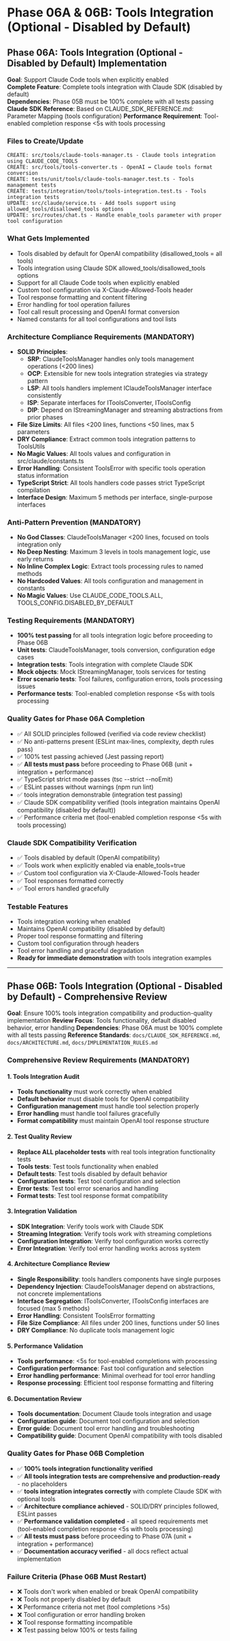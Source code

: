 # Phase 06A & 06B: Tools Integration (Optional - Disabled by Default)

## Phase 06A: Tools Integration (Optional - Disabled by Default) Implementation

**Goal**: Support Claude Code tools when explicitly enabled  
**Complete Feature**: Complete tools integration with Claude SDK (disabled by default)  
**Dependencies**: Phase 05B must be 100% complete with all tests passing
**Claude SDK Reference**: Based on CLAUDE_SDK_REFERENCE.md: Parameter Mapping (tools configuration)
**Performance Requirement**: Tool-enabled completion response <5s with tools processing

### Files to Create/Update

```
CREATE: src/tools/claude-tools-manager.ts - Claude tools integration using CLAUDE_CODE_TOOLS
CREATE: src/tools/tools-converter.ts - OpenAI ↔ Claude tools format conversion
CREATE: tests/unit/tools/claude-tools-manager.test.ts - Tools management tests
CREATE: tests/integration/tools/tools-integration.test.ts - Tools integration tests
UPDATE: src/claude/service.ts - Add tools support using allowed_tools/disallowed_tools options
UPDATE: src/routes/chat.ts - Handle enable_tools parameter with proper tool configuration
```

### What Gets Implemented

- Tools disabled by default for OpenAI compatibility (disallowed_tools = all tools)
- Tools integration using Claude SDK allowed_tools/disallowed_tools options
- Support for all Claude Code tools when explicitly enabled
- Custom tool configuration via X-Claude-Allowed-Tools header
- Tool response formatting and content filtering
- Error handling for tool operation failures
- Tool call result processing and OpenAI format conversion
- Named constants for all tool configurations and tool lists

### Architecture Compliance Requirements (MANDATORY)

- **SOLID Principles**:
  - **SRP**: ClaudeToolsManager handles only tools management operations (<200 lines)
  - **OCP**: Extensible for new tools integration strategies via strategy pattern
  - **LSP**: All tools handlers implement IClaudeToolsManager interface consistently
  - **ISP**: Separate interfaces for IToolsConverter, IToolsConfig
  - **DIP**: Depend on IStreamingManager and streaming abstractions from prior phases
- **File Size Limits**: All files <200 lines, functions <50 lines, max 5 parameters
- **DRY Compliance**: Extract common tools integration patterns to ToolsUtils
- **No Magic Values**: All tools values and configuration in src/claude/constants.ts
- **Error Handling**: Consistent ToolsError with specific tools operation status information
- **TypeScript Strict**: All tools handlers code passes strict TypeScript compilation
- **Interface Design**: Maximum 5 methods per interface, single-purpose interfaces

### Anti-Pattern Prevention (MANDATORY)

- **No God Classes**: ClaudeToolsManager <200 lines, focused on tools integration only
- **No Deep Nesting**: Maximum 3 levels in tools management logic, use early returns
- **No Inline Complex Logic**: Extract tools processing rules to named methods
- **No Hardcoded Values**: All tools configuration and management in constants
- **No Magic Values**: Use CLAUDE_CODE_TOOLS.ALL, TOOLS_CONFIG.DISABLED_BY_DEFAULT

### Testing Requirements (MANDATORY)

- **100% test passing** for all tools integration logic before proceeding to Phase 06B
- **Unit tests**: ClaudeToolsManager, tools conversion, configuration edge cases
- **Integration tests**: Tools integration with complete Claude SDK
- **Mock objects**: Mock IStreamingManager, tools services for testing
- **Error scenario tests**: Tool failures, configuration errors, tools processing issues
- **Performance tests**: Tool-enabled completion response <5s with tools processing

### Quality Gates for Phase 06A Completion

- ✅ All SOLID principles followed (verified via code review checklist)
- ✅ No anti-patterns present (ESLint max-lines, complexity, depth rules pass)
- ✅ 100% test passing achieved (Jest passing report)
- ✅ **All tests must pass** before proceeding to Phase 06B (unit + integration + performance)
- ✅ TypeScript strict mode passes (tsc --strict --noEmit)
- ✅ ESLint passes without warnings (npm run lint)
- ✅ tools integration demonstrable (integration test passing)
- ✅ Claude SDK compatibility verified (tools integration maintains OpenAI compatibility (disabled by default))
- ✅ Performance criteria met (tool-enabled completion response <5s with tools processing)

### Claude SDK Compatibility Verification

- ✅ Tools disabled by default (OpenAI compatibility)
- ✅ Tools work when explicitly enabled via enable_tools=true
- ✅ Custom tool configuration via X-Claude-Allowed-Tools header
- ✅ Tool responses formatted correctly
- ✅ Tool errors handled gracefully

### Testable Features

- Tools integration working when enabled
- Maintains OpenAI compatibility (disabled by default)
- Proper tool response formatting and filtering
- Custom tool configuration through headers
- Tool error handling and graceful degradation
- **Ready for immediate demonstration** with tools integration examples

---

## Phase 06B: Tools Integration (Optional - Disabled by Default) - Comprehensive Review

**Goal**: Ensure 100% tools integration compatibility and production-quality implementation
**Review Focus**: Tools functionality, default disabled behavior, error handling
**Dependencies**: Phase 06A must be 100% complete with all tests passing
**Reference Standards**: `docs/CLAUDE_SDK_REFERENCE.md`, `docs/ARCHITECTURE.md`, `docs/IMPLEMENTATION_RULES.md`

### Comprehensive Review Requirements (MANDATORY)

#### 1. Tools Integration Audit

- **Tools functionality** must work correctly when enabled
- **Default behavior** must disable tools for OpenAI compatibility
- **Configuration management** must handle tool selection properly
- **Error handling** must handle tool failures gracefully
- **Format compatibility** must maintain OpenAI tool response structure

#### 2. Test Quality Review

- **Replace ALL placeholder tests** with real tools integration functionality tests
- **Tools tests**: Test tools functionality when enabled
- **Default tests**: Test tools disabled by default behavior
- **Configuration tests**: Test tool configuration and selection
- **Error tests**: Test tool error scenarios and handling
- **Format tests**: Test tool response format compatibility

#### 3. Integration Validation

- **SDK Integration**: Verify tools work with Claude SDK
- **Streaming Integration**: Verify tools work with streaming completions
- **Configuration Integration**: Verify tool configuration works correctly
- **Error Integration**: Verify tool error handling works across system

#### 4. Architecture Compliance Review

- **Single Responsibility**: tools handlers components have single purposes
- **Dependency Injection**: ClaudeToolsManager depend on abstractions, not concrete implementations
- **Interface Segregation**: IToolsConverter, IToolsConfig interfaces are focused (max 5 methods)
- **Error Handling**: Consistent ToolsError formatting
- **File Size Compliance**: All files under 200 lines, functions under 50 lines
- **DRY Compliance**: No duplicate tools management logic

#### 5. Performance Validation

- **Tools performance**: <5s for tool-enabled completions with processing
- **Configuration performance**: Fast tool configuration and selection
- **Error handling performance**: Minimal overhead for tool error handling
- **Response processing**: Efficient tool response formatting and filtering

#### 6. Documentation Review

- **Tools documentation**: Document Claude tools integration and usage
- **Configuration guide**: Document tool configuration and selection
- **Error guide**: Document tool error handling and troubleshooting
- **Compatibility guide**: Document OpenAI compatibility with tools disabled

### Quality Gates for Phase 06B Completion

- ✅ **100% tools integration functionality verified**
- ✅ **All tools integration tests are comprehensive and production-ready** - no placeholders
- ✅ **tools integration integrates correctly** with complete Claude SDK with optional tools
- ✅ **Architecture compliance achieved** - SOLID/DRY principles followed, ESLint passes
- ✅ **Performance validation completed** - all speed requirements met (tool-enabled completion response <5s with tools processing)
- ✅ **All tests must pass** before proceeding to Phase 07A (unit + integration + performance)
- ✅ **Documentation accuracy verified** - all docs reflect actual implementation

### Failure Criteria (Phase 06B Must Restart)

- ❌ Tools don't work when enabled or break OpenAI compatibility
- ❌ Tools not properly disabled by default
- ❌ Performance criteria not met (tool completions >5s)
- ❌ Tool configuration or error handling broken
- ❌ Tool response formatting incompatible
- ❌ Test passing below 100% or tests failing
